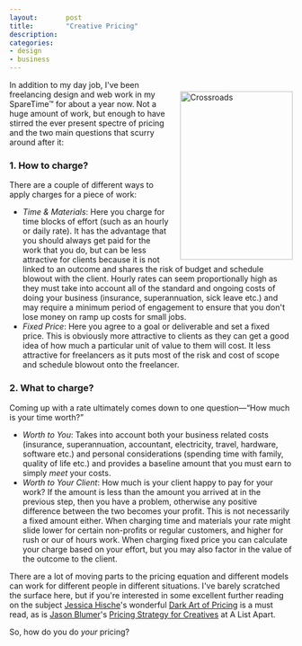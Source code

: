```yaml
---
layout:       post
title:        "Creative Pricing"
description: 
categories:     
- design
- business
---
```


<a href="http://www.flickr.com/photos/jaredearle/2539172947/" class="image-wrapper" style="">
	<img class="bordered" alt="Crossroads" src="{{site.url}}/img/posts/crossroads.jpg" width="200" height="300"  style="float:right;margin-top:20px;display:block;margin-left:20px;" title="Photograph by Jared Earle under CC BY-NC-ND 2.0" /> 
</a>
In addition to my day job, I've been freelancing design and web work in my SpareTime&trade; for about a year now. Not a huge amount of work, but enough to have stirred the ever present spectre of pricing and the two main questions that scurry around after it: 

### 1. How to charge?
There are a couple of different ways to apply charges for a piece of work:

* _Time &amp; Materials_: Here you charge for time blocks of effort (such as an hourly or daily rate). It has the advantage that you should always get paid for the work that you do, but can be less attractive for clients because it is not linked to an outcome and shares the risk of budget and schedule blowout with the client. Hourly rates can seem proportionally high as they must take into account all of the standard and ongoing costs of doing your business (insurance, superannuation, sick leave etc.) and may require a minimum period of engagement to ensure that you don't lose money on ramp up costs for small jobs. 
* _Fixed Price_: Here you agree to a goal or deliverable and set a fixed price. This is obviously more attractive to clients as they can get a good idea of how much a particular unit of value to them will cost. It less attractive for freelancers as it puts most of the risk and cost of scope and schedule blowout onto the freelancer. 

### 2. What to charge?
Coming up with a rate ultimately comes down to one question&mdash;“How much is your time worth?”
* _Worth to You_: Takes into account both your business related costs (insurance, superannuation, accountant, electricity, travel, hardware, software etc.) and personal considerations (spending time with family, quality of life etc.) and provides a baseline amount that you must earn to simply _meet_ your costs. 
* _Worth to Your Client_: How much is your client happy to pay for your work? If the amount is less than the amount you arrived at in the previous step, then you have a problem, otherwise any positive difference between the two becomes your profit. This is not necessarily a fixed amount either. When charging time and materials your rate might slide lower for certain non-profits or regular customers, and higher for rush or our of hours work. When charging fixed price you can calculate your charge based on your effort, but you may also factor in the value of the outcome to the client.

There are a lot of moving parts to the pricing equation and different models can work for different people in different situations.  I've barely scratched the surface here, but if you're interested in some excellent further reading on the subject [Jessica Hische][3]'s wonderful [Dark Art of Pricing][2] is a must read, as is [Jason Blumer][4]'s [Pricing Strategy for Creatives][1] at A List Apart.

So, how do you do _your_ pricing?

[1]:http://www.alistapart.com/articles/pricing-strategy-for-creatives/
[2]:http://www.jessicahische.is/obsessedwiththeinternet/andhelpingyougetpaid/the-dark-art-of-pricing
[3]:https://twitter.com/#!/jessicahische
[4]:https://twitter.com/#!/JasonMBlumer
